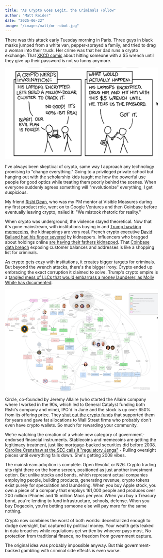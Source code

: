 ```yaml
---
title: "As Crypto Goes Legit, the Criminals Follow"
author: "Matt Reider"
date: "2025-06-22"
image: "/images/matt/mr-robot.jpg"
---
```


There was this attack early Tuesday morning in Paris. Three guys in black masks jumped from a white van, pepper-sprayed a family, and tried to drag a woman into their truck. Her crime was that her dad runs a crypto exchange. That [XKCD comic](https://xkcd.com/538/) about hitting someone with a $5 wrench until they give up their password is not so funny anymore.

![wrench attach](/images/matt/xkcd-sec.png)

I've always been skeptical of crypto, same way I approach any technology promising to "change everything." Going to a privileged private school but hanging out with the scholarship kids taught me how the powerful use people for good optics while treating them poorly behind the scenes. When everyone suddenly agrees something will "revolutionize" everything, I get suspicious.

My friend [Rishi Dean](https://rishidean.com/2025/04/19/tough-love-letter-to-the-crypto-industry/), who was my PM mentor at Visible Measures during my first product role, went on to Google Ventures and then Coinbase before eventually leaving crypto, nailed it: "We mistook rhetoric for reality."

When crypto was underground, the violence stayed theoretical. Now that it's gone mainstream, with institutions buying in and [Trump hawking memecoins](https://www.theguardian.com/us-news/2025/may/25/trump-crypto-corruption-ethics), the kidnappings are very real. French crypto executive [David Balland had his finger severed](https://www.reuters.com/world/europe/kidnapped-co-founder-french-crypto-firm-ledger-had-his-hand-mutilated-2025-01-24/) by kidnappers. Influencers who bragged about holdings online [are having their fathers kidnapped](https://www.lemonde.fr/en/france/article/2025/05/04/abducted-dad-of-crypto-firm-boss-freed-in-french-police-raid_6740891_7.html). That [Coinbase data breach](https://www.reuters.com/sustainability/boards-policy-regulation/coinbase-breach-linked-customer-data-leak-india-sources-say-2025-06-02/) exposing customer balances and addresses is like a shopping list for criminals. 

As crypto gets cozy with institutions, it creates bigger targets for criminals. But beyond the wrench attacks, there's the bigger irony. Crypto ended up embracing the exact corruption it claimed to solve. Trump's crypto empire is a [tangled mess of LLCs that would embarrass a money launderer, as Molly White has documented](https://www.citationneeded.news/issue-85/).

![tangled mess](/images/matt/trump-family-crypto-projects.png)

Circle, co-founded by Jeremy Allaire (who started the Allaire company where I worked in the 90s, which led to General Catalyst funding both Rishi's company and mine), IPO'd in June and the stock is up over 650% from its offering price. They [shut out the crypto funds](https://www.ar.ca/blog/circle-ipo-is-the-antithesis-of-crypto-ethos) that supported them for years and gave fat allocations to Wall Street firms who probably don't even have crypto wallets. So much for rewarding your community.

We're watching the creation of a whole new category of government-endorsed financial instruments. Stablecoins and memecoins are getting the legitimacy treatment, just like mortgage-backed securities did before 2008. [Caroline Crenshaw at the SEC calls it "regulatory Jenga"](https://www.sec.gov/newsroom/speeches-statements/crenshaw-remarks-sec-speaks-051925) - Pulling oversight pieces until everything falls down. She's getting 2008 vibes.

The mainstream adoption is complete. Open Revolut or N26. Crypto trading sits right there on the home screen, positioned as just another investment option. But unlike stocks and bonds, which represent actual companies employing people, building products, generating revenue, crypto tokens exist purely for speculation and laundering. When you buy Apple stock, you own a piece of a company that employs 161,000 people and produces over 200 million iPhones and 15 million Macs per year. When you buy a Treasury bond, you're lending to fund infrastructure, schools, defense. When you buy Dogecoin, you're betting someone else will pay more for the same nothing.

Crypto now combines the worst of both worlds: decentralized enough to dodge oversight, but captured by political money. Your wealth gets leaked in data breaches while regulations get written by whoever pays most. No protection from traditional finance, no freedom from government capture.

The original idea was probably impossible anyway. But this government-backed gambling with criminal side effects is even worse.